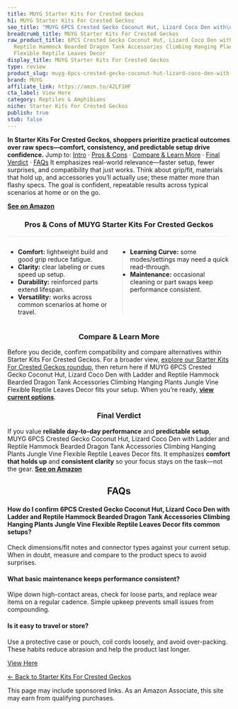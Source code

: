 ```yaml
---
title: MUYG Starter Kits For Crested Geckos
h1: MUYG Starter Kits For Crested Geckos
seo_title: "MUYG 6PCS Crested Gecko Coconut Hut, Lizard Coco Den with\u2026"
breadcrumb_title: MUYG Starter Kits For Crested Geckos
raw_product_title: 6PCS Crested Gecko Coconut Hut, Lizard Coco Den with Ladder and
  Reptile Hammock Bearded Dragon Tank Accessories Climbing Hanging Plants Jungle Vine
  Flexible Reptile Leaves Decor
display_title: MUYG Starter Kits For Crested Geckos
type: review
product_slug: muyg-6pcs-crested-gecko-coconut-hut-lizard-coco-den-with-ladder-and-rep-9943214d
brand: MUYG
affiliate_link: https://amzn.to/42LF1HF
cta_label: View Here
category: Reptiles & Amphibians
niche: Starter Kits For Crested Geckos
publish: true
stub: false
---
```


<div id="intro" class="full-width"><p><strong>In Starter Kits For Crested Geckos, shoppers prioritize practical outcomes over raw specs&mdash;comfort, consistency, and predictable setup drive confidence.</strong> Jump to: <a href="#intro">Intro</a> · <a href="#pros-cons">Pros &amp; Cons</a> · <a href="#compare-more">Compare &amp; Learn More</a> · <a href="#verdict">Final Verdict</a> · <a href="#faqs">FAQs</a> It emphasizes real-world relevance&mdash;faster setup, fewer surprises, and compatibility that just works. Think about grip/fit, materials that hold up, and accessories you’ll actually use; these matter more than flashy specs. The goal is confident, repeatable results across typical scenarios at home or on the go.</p><p><a href="https://amzn.to/42LF1HF" rel="nofollow sponsored noopener" target="_blank"><strong>See on Amazon</strong></a></p></div>
<h3 id="pros-cons" style="text-align:center;">Pros &amp; Cons of MUYG Starter Kits For Crested Geckos</h3>
<div class="pc-grid" style="display:grid;grid-template-columns:1fr 1fr;gap:16px;border-top:1px solid #e5e7eb;padding-top:12px;">
  <ul>
    <li><strong>Comfort:</strong> lightweight build and good grip reduce fatigue.</li>
    <li><strong>Clarity:</strong> clear labeling or cues speed up setup.</li>
    <li><strong>Durability:</strong> reinforced parts extend lifespan.</li>
    <li><strong>Versatility:</strong> works across common scenarios at home or travel.</li>
  </ul>
  <ul style="border-left:1px solid #e5e7eb;padding-left:16px;">
    <li><strong>Learning Curve:</strong> some modes/settings may need a quick read-through.</li>
    <li><strong>Maintenance:</strong> occasional cleaning or part swaps keep performance consistent.</li>
  </ul>
</div>


<h3 id="compare-more" style="text-align:center;">Compare &amp; Learn More</h3>
<p>Before you decide, confirm compatibility and compare alternatives within Starter Kits For Crested Geckos. For a broader view, <a href="#">explore our Starter Kits For Crested Geckos roundup</a>, then return here if MUYG 6PCS Crested Gecko Coconut Hut, Lizard Coco Den with Ladder and Reptile Hammock Bearded Dragon Tank Accessories Climbing Hanging Plants Jungle Vine Flexible Reptile Leaves Decor fits your setup. When you’re ready, <a href="https://amzn.to/42LF1HF" rel="nofollow sponsored noopener" target="_blank"><strong>view current options</strong></a>.</p>

<h3 id="verdict" style="text-align:center;">Final Verdict</h3>
<p>If you value <strong>reliable day-to-day performance</strong> and <strong>predictable setup</strong>, MUYG 6PCS Crested Gecko Coconut Hut, Lizard Coco Den with Ladder and Reptile Hammock Bearded Dragon Tank Accessories Climbing Hanging Plants Jungle Vine Flexible Reptile Leaves Decor fits. It emphasizes <strong>comfort that holds up</strong> and <strong>consistent clarity</strong> so your focus stays on the task&mdash;not the gear. <a href="https://amzn.to/42LF1HF" rel="nofollow sponsored noopener" target="_blank"><strong>See on Amazon</strong></a></p>

<h2 id="faqs" style="text-align:center;">FAQs</h2>
<h4><strong>How do I confirm 6PCS Crested Gecko Coconut Hut, Lizard Coco Den with Ladder and Reptile Hammock Bearded Dragon Tank Accessories Climbing Hanging Plants Jungle Vine Flexible Reptile Leaves Decor fits common setups?</strong></h4>
<p>Check dimensions/fit notes and connector types against your current setup. When in doubt, measure and compare to the product specs to avoid surprises.</p>
<h4><strong>What basic maintenance keeps performance consistent?</strong></h4>
<p>Wipe down high-contact areas, check for loose parts, and replace wear items on a regular cadence. Simple upkeep prevents small issues from compounding.</p>
<h4><strong>Is it easy to travel or store?</strong></h4>
<p>Use a protective case or pouch, coil cords loosely, and avoid over-packing. These habits reduce abrasion and help the product last longer.</p>

<p><a class="btn" href="https://amzn.to/42LF1HF" target="_blank" rel="nofollow sponsored noopener">View Here</a></p>
<p><a href="/roundups/reptiles-amphibians/starter-kits-for-crested-geckos/">← Back to Starter Kits For Crested Geckos</a></p>
<aside class="disclosure">This page may include sponsored links. As an Amazon Associate, this site may earn from qualifying purchases.</aside>
